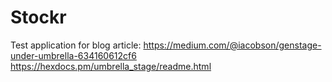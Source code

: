 # Stockr

Test application for blog article:
https://medium.com/@iacobson/genstage-under-umbrella-634160612cf6
https://hexdocs.pm/umbrella_stage/readme.html



